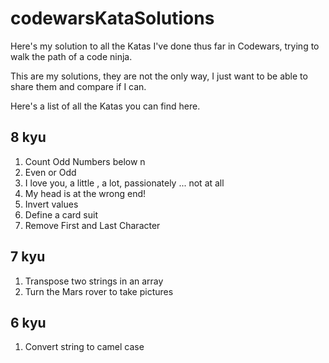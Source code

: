 # codewarsKataSolutions

Here's my solution to all the Katas I've done thus far in Codewars, trying to walk the path of a code ninja.

This are my solutions, they are not the only way, I just want to be able to share them and compare if I can.

Here's a list of all the Katas you can find here.

## 8 kyu ##


1. Count Odd Numbers below n
2. Even or Odd
3. I love you, a little , a lot, passionately ... not at all
4. My head is at the wrong end!
5. Invert values
6. Define a card suit
7. Remove First and Last Character

## 7 kyu ##

1. Transpose two strings in an array
2. Turn the Mars rover to take pictures

## 6 kyu ##

1. Convert string to camel case